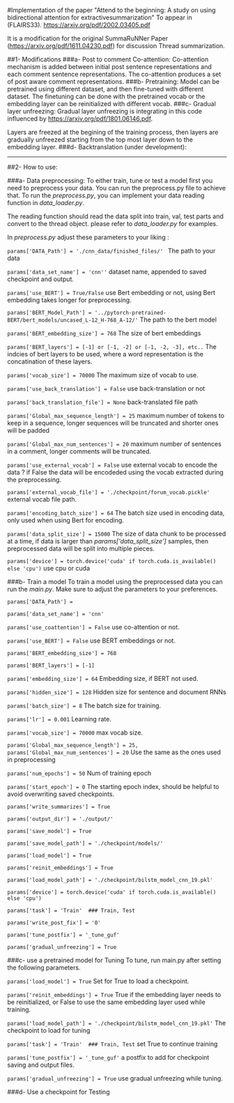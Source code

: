 #Implementation of the paper "Attend to the beginning: A study on using bidirectional attention for extractivesummarization" To appear in (FLAIRS33).
https://arxiv.org/pdf/2002.03405.pdf


It is a modification for the original SummaRuNNer Paper (https://arxiv.org/pdf/1611.04230.pdf) for discussion Thread summarization.

##1- Modifications
###a- Post to comment Co-attention:
Co-attention mechanism is added between initial post sentence representations and each comment sentence representations. 
The co-attention produces a set of post aware comment representations.
###b- Pretraining:
Model can be pretrained using different dataset, and then fine-tuned with different dataset.
 The finetuning can be done with the pretrained vocab or the embedding layer can be reinitialized with different vocab.
###c- Gradual layer unfreezing:
Gradual layer unfreezing is integrating in this code influenced by https://arxiv.org/pdf/1801.06146.pdf.

Layers are freezed at the begining of the training process, then layers are gradually unfreezed starting from the top most layer down to the embedding layer. 
###d- Backtranslation (under development):

--------------------------------
##2- How to use:

###a- Data preprocessing:
To either train, tune or test a model first you need to preprocess your data. You can run the preprocess.py file to achieve that.
To run the _preprocess.py_, you can implement your data reading function in _data_loader.py_.

The reading function should read the data split into train, val, test parts and convert to the thread object. please refer to _data_loader.py_ for examples.

In _preprocess.py_ adjust these parameters to your liking :

`params['DATA_Path'] = './cnn_data/finished_files/' ` The path to your data

`params['data_set_name'] = 'cnn''` dataset name, appended to saved checkpoint and output.

`params['use_BERT'] = True/False` use Bert embedding or not, using Bert embedding takes longer for preprocessing.

`params['BERT_Model_Path'] = '../pytorch-pretrained-BERT/bert_models/uncased_L-12_H-768_A-12/'` The path to the bert model

`params['BERT_embedding_size'] = 768` The size of bert embeddings

`params['BERT_layers'] = [-1] or [-1, -2] or [-1, -2, -3], etc..` The indcies of bert layers to be used, where a word representation is the concatination of these layers.

`params['vocab_size'] = 70000` The maximum size of vocab to use.

`params['use_back_translation'] = False` use back-translation or not

`params['back_translation_file'] = None` back-translated file path

`params['Global_max_sequence_length'] = 25` maximum number of tokens to keep in a sequence,
 longer sequences will be truncated and shorter ones will be padded

`params['Global_max_num_sentences'] = 20` maximum number of sentences in a comment, longer comments will be truncated.

`params['use_external_vocab'] = False` use external vocab to encode the data ? if False the data will be 
encodeded using the vocab extracted during the preprocessing.

`params['external_vocab_file'] = './checkpoint/forum_vocab.pickle'` external vocab file path.

`params['encoding_batch_size'] = 64` The batch size used in encoding data, only used when using Bert for encoding.

`params['data_split_size'] = 15000` The size of data chunk to be processed at a time, if data is larger than _params['data_split_size']_ samples,
then preprocessed data will be split into multiple pieces.

`params['device'] = torch.device('cuda' if torch.cuda.is_available() else 'cpu')` use cpu or cuda


###b- Train a model
To train a model using the preprocessed data you can run the _main.py_. Make sure to 
adjust the parameters to your preferences.

`params['DATA_Path'] = `

`params['data_set_name'] = 'cnn'`

`params['use_coattention'] = False` use co-attention or not.

`params['use_BERT'] = False` use BERT embeddings or not.

`params['BERT_embedding_size'] = 768`

`params['BERT_layers'] = [-1]`

`params['embedding_size'] = 64` Embedding size, if BERT not used.

`params['hidden_size'] = 128` Hidden size for sentence and document RNNs

`params['batch_size'] = 8` The batch size for training.

`params['lr'] = 0.001` Learning rate.

`params['vocab_size'] = 70000` max vocab size.

`params['Global_max_sequence_length'] = 25, params['Global_max_num_sentences'] = 20` Use the same as the ones used in preprocessing

`params['num_epochs'] = 50` Num of training epoch

`params['start_epoch'] = 0` The starting epoch index, should be helpful to avoid overwriting saved checkpoints.

`params['write_summarizes'] = True` 

`params['output_dir'] = './output/'`

`params['save_model'] = True`

`params['save_model_path'] = './checkpoint/models/'`

`params['load_model'] = True`

`params['reinit_embeddings'] = True`

`params['load_model_path'] = './checkpoint/bilstm_model_cnn_19.pkl'`

`params['device'] = torch.device('cuda' if torch.cuda.is_available() else 'cpu')`

`params['task'] = 'Train'  ### Train, Test`

`params['write_post_fix'] = '0'`

`params['tune_postfix'] = '_tune_guf'`

`params['gradual_unfreezing'] = True`

###c- use a pretrained model for Tuning
To tune, run main.py after setting the following parameters.

`params['load_model'] = True` Set for True to load a checkpoint.

`params['reinit_embeddings'] = True` True if the embedding layer needs to be reinitialized, 
or False to use the same embedding layer used while training.

`params['load_model_path'] = './checkpoint/bilstm_model_cnn_19.pkl'` The checkpoint to load for tuning

`params['task'] = 'Train'  ### Train, Test` set True to continue training

`params['tune_postfix'] = '_tune_guf'` a postfix to add for checkpoint saving and output files.

`params['gradual_unfreezing'] = True` use gradual unfreezing while tuning.

###d- Use a checkpoint for Testing
